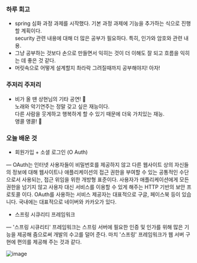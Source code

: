 
### 하루 회고

- spring 심화 과정 과제를 시작했다. 기본 과정 과제에 기능을 추가하는 식으로 진행 할 계획이다.  
security 관련 내용에 대해 더 많은 공부가 필요하다. 특히, 인가와 암호와 관련 내용.  
- 그냥 공부하는 것보다 손으로 만들면서 익히는 것이 더 이해도 잘 되고 흐름을 익히는 데 좋은 것 같다.  
- 머릿속으로 어떻게 설계할지 촤라락 그려질때까지 공부해야지! 아자!  

### 주저리 주저리  

- 비가 올 땐 상현님의 기타 공연! 🎸  
노래와 악기연주는 정말 갖고 싶은 재능이다.   
다른 사람을 웃게하고 행복하게 할 수 있기 때문에 더욱 가치있는 재능.  
앵콜 앵콜! 🎤  


### 오늘 배운 것  

- 회원가입 + 소셜 로그인 (O Auth)  

— OAuth는 인터넷 사용자들이 비밀번호를 제공하지 않고 다른 웹사이트 상의 자신들의 정보에 대해
  웹사이트나 애플리케이션의 접근 권한을 부여할 수 있는 공통적인 수단으로서 사용되는, 
  접근 위임을 위한 개방형 표준이다. 사용자가 애플리케이션에게 모든 권한을 넘기지 않고 사용자 대신
  서비스를 이용할 수 있게 해주는 HTTP 기반의 보안 프로토콜 이다.
  OAuth를 사용하는 서비스 제공자는 대표적으로 구글, 페이스북 등이 있습니다. 국내에는 대표적으로 네이버와 카카오가 있다.


- 스프링 시큐리티 프레임워크

— '스프링 시큐리티' 프레임워크는 스프링 서버에 필요한 인증 및 인가를 위해 많은 기능을 제공해 줌으로써 
   개발의 수고를 덜어 준다. 마치 '스프링' 프레임워크가 웹 서버 구현에 편의를 제공해 주는 것과 같다.
   
   ![image](https://user-images.githubusercontent.com/80080041/124357013-44871880-dc54-11eb-9c50-67fcb27e4116.png)
